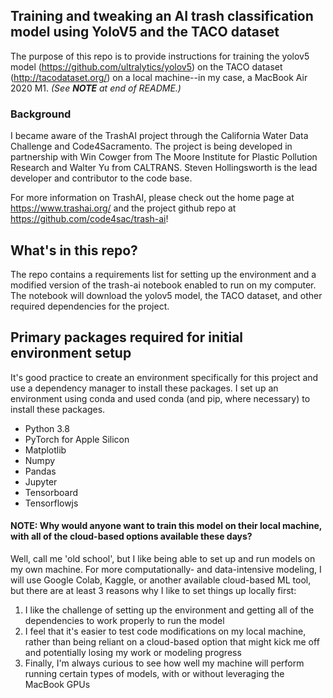 ## Training and tweaking an AI trash classification model using YoloV5 and the TACO dataset
The purpose of this repo is to provide instructions for training the yolov5 model (https://github.com/ultralytics/yolov5) on the TACO dataset (http://tacodataset.org/) on a local machine--in my case, a MacBook Air 2020 M1.  *(See **NOTE** at end of README.)*

### Background
I became aware of the TrashAI project through the California Water Data Challenge and Code4Sacramento.  The project is being developed in partnership with Win Cowger from The Moore Institute for Plastic Pollution Research and Walter Yu from CALTRANS.  Steven Hollingsworth is the lead developer and contributor to the code base.  

For more information on TrashAI, please check out the home page at https://www.trashai.org/ and the project github repo at https://github.com/code4sac/trash-ai!

## What's in this repo?
The repo contains a requirements list for setting up the environment and a modified version of the trash-ai notebook enabled to run on my computer.  The notebook will download the yolov5 model, the TACO dataset, and other required dependencies for the project. 

## Primary packages required for initial environment setup 
It's good practice to create an environment specifically for this project and use a dependency manager to install these packages.  I set up an environment using conda and used conda (and pip, where necessary) to install these packages. 
- Python 3.8
- PyTorch for Apple Silicon
- Matplotlib
- Numpy
- Pandas
- Jupyter
- Tensorboard
- Tensorflowjs

#### NOTE:  Why would anyone want to train this model on their local machine, with all of the cloud-based options available these days?
Well, call me 'old school', but I like being able to set up and run models on my own machine.  For more computationally- and data-intensive modeling, I will use Google Colab, Kaggle, or another available cloud-based ML tool, but there are at least 3 reasons why I like to set things up locally first:
1.  I like the challenge of setting up the environment and getting all of the dependencies to work properly to run the model
2.  I feel that it's easier to test code modifications on my local machine, rather than being reliant on a cloud-based option that might kick me off and potentially losing my work or modeling progress
3.  Finally, I'm always curious to see how well my machine will perform running certain types of models, with or without leveraging the MacBook GPUs

